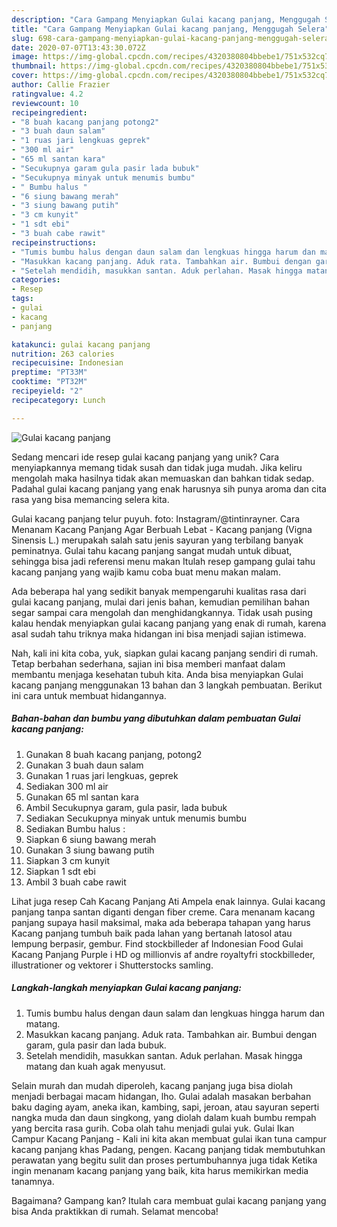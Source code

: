 ```yaml
---
description: "Cara Gampang Menyiapkan Gulai kacang panjang, Menggugah Selera"
title: "Cara Gampang Menyiapkan Gulai kacang panjang, Menggugah Selera"
slug: 698-cara-gampang-menyiapkan-gulai-kacang-panjang-menggugah-selera
date: 2020-07-07T13:43:30.072Z
image: https://img-global.cpcdn.com/recipes/4320380804bbebe1/751x532cq70/gulai-kacang-panjang-foto-resep-utama.jpg
thumbnail: https://img-global.cpcdn.com/recipes/4320380804bbebe1/751x532cq70/gulai-kacang-panjang-foto-resep-utama.jpg
cover: https://img-global.cpcdn.com/recipes/4320380804bbebe1/751x532cq70/gulai-kacang-panjang-foto-resep-utama.jpg
author: Callie Frazier
ratingvalue: 4.2
reviewcount: 10
recipeingredient:
- "8 buah kacang panjang potong2"
- "3 buah daun salam"
- "1 ruas jari lengkuas geprek"
- "300 ml air"
- "65 ml santan kara"
- "Secukupnya garam gula pasir lada bubuk"
- "Secukupnya minyak untuk menumis bumbu"
- " Bumbu halus "
- "6 siung bawang merah"
- "3 siung bawang putih"
- "3 cm kunyit"
- "1 sdt ebi"
- "3 buah cabe rawit"
recipeinstructions:
- "Tumis bumbu halus dengan daun salam dan lengkuas hingga harum dan matang."
- "Masukkan kacang panjang. Aduk rata. Tambahkan air. Bumbui dengan garam, gula pasir dan lada bubuk."
- "Setelah mendidih, masukkan santan. Aduk perlahan. Masak hingga matang dan kuah agak menyusut."
categories:
- Resep
tags:
- gulai
- kacang
- panjang

katakunci: gulai kacang panjang 
nutrition: 263 calories
recipecuisine: Indonesian
preptime: "PT33M"
cooktime: "PT32M"
recipeyield: "2"
recipecategory: Lunch

---
```



![Gulai kacang panjang](https://img-global.cpcdn.com/recipes/4320380804bbebe1/751x532cq70/gulai-kacang-panjang-foto-resep-utama.jpg)

Sedang mencari ide resep gulai kacang panjang yang unik? Cara menyiapkannya memang tidak susah dan tidak juga mudah. Jika keliru mengolah maka hasilnya tidak akan memuaskan dan bahkan tidak sedap. Padahal gulai kacang panjang yang enak harusnya sih punya aroma dan cita rasa yang bisa memancing selera kita.

Gulai kacang panjang telur puyuh. foto: Instagram/@tintinrayner. Cara Menanam Kacang Panjang Agar Berbuah Lebat - Kacang panjang (Vigna Sinensis L.) merupakah salah satu jenis sayuran yang terbilang banyak peminatnya. Gulai tahu kacang panjang sangat mudah untuk dibuat, sehingga bisa jadi referensi menu makan Itulah resep gampang gulai tahu kacang panjang yang wajib kamu coba buat menu makan malam.

Ada beberapa hal yang sedikit banyak mempengaruhi kualitas rasa dari gulai kacang panjang, mulai dari jenis bahan, kemudian pemilihan bahan segar sampai cara mengolah dan menghidangkannya. Tidak usah pusing kalau hendak menyiapkan gulai kacang panjang yang enak di rumah, karena asal sudah tahu triknya maka hidangan ini bisa menjadi sajian istimewa.


Nah, kali ini kita coba, yuk, siapkan gulai kacang panjang sendiri di rumah. Tetap berbahan sederhana, sajian ini bisa memberi manfaat dalam membantu menjaga kesehatan tubuh kita. Anda bisa menyiapkan Gulai kacang panjang menggunakan 13 bahan dan 3 langkah pembuatan. Berikut ini cara untuk membuat hidangannya.

<!--inarticleads1-->

##### Bahan-bahan dan bumbu yang dibutuhkan dalam pembuatan Gulai kacang panjang:

1. Gunakan 8 buah kacang panjang, potong2
1. Gunakan 3 buah daun salam
1. Gunakan 1 ruas jari lengkuas, geprek
1. Sediakan 300 ml air
1. Gunakan 65 ml santan kara
1. Ambil Secukupnya garam, gula pasir, lada bubuk
1. Sediakan Secukupnya minyak untuk menumis bumbu
1. Sediakan  Bumbu halus :
1. Siapkan 6 siung bawang merah
1. Gunakan 3 siung bawang putih
1. Siapkan 3 cm kunyit
1. Siapkan 1 sdt ebi
1. Ambil 3 buah cabe rawit


Lihat juga resep Cah Kacang Panjang Ati Ampela enak lainnya. Gulai kacang panjang tanpa santan diganti dengan fiber creme. Cara menanam kacang panjang supaya hasil maksimal, maka ada beberapa tahapan yang harus Kacang panjang tumbuh baik pada lahan yang bertanah latosol atau lempung berpasir, gembur. Find stockbilleder af Indonesian Food Gulai Kacang Panjang Purple i HD og millionvis af andre royaltyfri stockbilleder, illustrationer og vektorer i Shutterstocks samling. 

<!--inarticleads2-->

##### Langkah-langkah menyiapkan Gulai kacang panjang:

1. Tumis bumbu halus dengan daun salam dan lengkuas hingga harum dan matang.
1. Masukkan kacang panjang. Aduk rata. Tambahkan air. Bumbui dengan garam, gula pasir dan lada bubuk.
1. Setelah mendidih, masukkan santan. Aduk perlahan. Masak hingga matang dan kuah agak menyusut.


Selain murah dan mudah diperoleh, kacang panjang juga bisa diolah menjadi berbagai macam hidangan, lho. Gulai adalah masakan berbahan baku daging ayam, aneka ikan, kambing, sapi, jeroan, atau sayuran seperti nangka muda dan daun singkong, yang diolah dalam kuah bumbu rempah yang bercita rasa gurih. Coba olah tahu menjadi gulai yuk. Gulai Ikan Campur Kacang Panjang - Kali ini kita akan membuat gulai ikan tuna campur kacang panjang khas Padang, pengen. Kacang panjang tidak membutuhkan perawatan yang begitu sulit dan proses pertumbuhannya juga tidak Ketika ingin menanam kacang panjang yang baik, kita harus memikirkan media tanamnya. 

Bagaimana? Gampang kan? Itulah cara membuat gulai kacang panjang yang bisa Anda praktikkan di rumah. Selamat mencoba!
